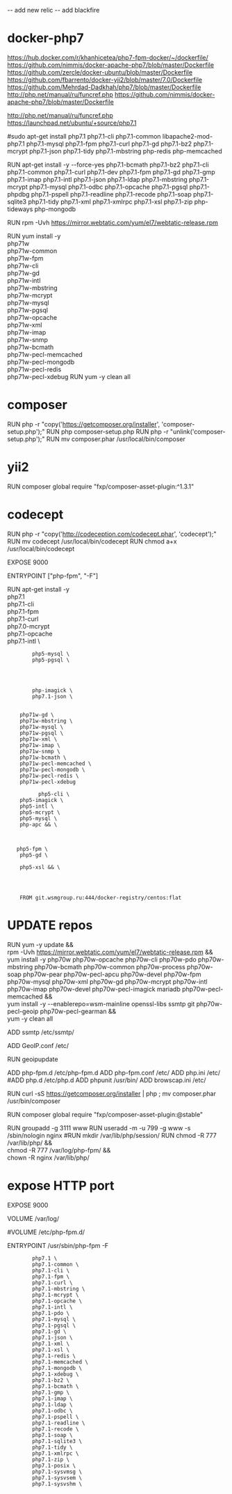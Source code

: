 -- add new relic
-- add blackfire



# docker-php7
https://hub.docker.com/r/khanhicetea/php7-fpm-docker/~/dockerfile/
https://github.com/nimmis/docker-apache-php7/blob/master/Dockerfile
https://github.com/zercle/docker-ubuntu/blob/master/Dockerfile
https://github.com/fbarrento/docker-yii2/blob/master/7.0/Dockerfile
https://github.com/Mehrdad-Dadkhah/php7/blob/master/Dockerfile
http://php.net/manual/ru/funcref.php
https://github.com/nimmis/docker-apache-php7/blob/master/Dockerfile

http://php.net/manual/ru/funcref.php
https://launchpad.net/ubuntu/+source/php7.1


#sudo apt-get install php7.1 php7.1-cli php7.1-common libapache2-mod-php7.1 php7.1-mysql php7.1-fpm php7.1-curl php7.1-gd php7.1-bz2 php7.1-mcrypt php7.1-json php7.1-tidy php7.1-mbstring php-redis php-memcached

RUN apt-get install -y --force-yes 
php7.1-bcmath 
php7.1-bz2 
php7.1-cli 
php7.1-common 
php7.1-curl
php7.1-dev 
php7.1-fpm 
php7.1-gd 
php7.1-gmp 
php7.1-imap 
php7.1-intl
php7.1-json 
php7.1-ldap 
php7.1-mbstring 
php7.1-mcrypt 
php7.1-mysql
php7.1-odbc 
php7.1-opcache 
php7.1-pgsql 
php7.1-phpdbg 
php7.1-pspell
php7.1-readline 
php7.1-recode 
php7.1-soap 
php7.1-sqlite3
php7.1-tidy 
php7.1-xml 
php7.1-xmlrpc 
php7.1-xsl 
php7.1-zip
php-tideways 
php-mongodb


RUN rpm -Uvh https://mirror.webtatic.com/yum/el7/webtatic-release.rpm

RUN yum install -y \
        php71w \
        php71w-common \
        php71w-fpm \
        php71w-cli \
        php71w-gd \
        php71w-intl \
        php71w-mbstring \
        php71w-mcrypt \
        php71w-mysql \
        php71w-pgsql \
        php71w-opcache \
        php71w-xml \
        php71w-imap \
        php71w-snmp \
        php71w-bcmath \
        php71w-pecl-memcached \
        php71w-pecl-mongodb \
        php71w-pecl-redis \
        php71w-pecl-xdebug
RUN yum -y clean all

# composer
RUN php -r "copy('https://getcomposer.org/installer', 'composer-setup.php');"
RUN php composer-setup.php
RUN php -r "unlink('composer-setup.php');"
RUN mv composer.phar /usr/local/bin/composer

# yii2
RUN composer global require "fxp/composer-asset-plugin:^1.3.1"

# codecept
RUN php -r "copy('http://codeception.com/codecept.phar', 'codecept');"
RUN mv codecept /usr/local/bin/codecept
RUN chmod a+x /usr/local/bin/codecept

EXPOSE 9000

ENTRYPOINT ["php-fpm", "-F"]


RUN apt-get install -y \
            php7.1 \
            php7.1-cli \
            php7.1-fpm \
            php7.1-curl \
            php7.0-mcrypt \
            php7.1-opcache \
            php7.1-intl \

            php5-mysql \
            php5-pgsql \



            
            php-imagick \
            php7.1-json \
            

        php71w-gd \
        php71w-mbstring \
        php71w-mysql \
        php71w-pgsql \
        php71w-xml \
        php71w-imap \
        php71w-snmp \
        php71w-bcmath \
        php71w-pecl-memcached \
        php71w-pecl-mongodb \
        php71w-pecl-redis \
        php71w-pecl-xdebug

              php5-cli \
        php5-imagick \
        php5-intl \
        php5-mcrypt \
        php5-mysql \
        php-apc && \



       php5-fpm \
        php5-gd \

        php5-xsl && \




        FROM git.wsmgroup.ru:444/docker-registry/centos:flat

# UPDATE repos
RUN yum -y update && \
    rpm -Uvh https://mirror.webtatic.com/yum/el7/webtatic-release.rpm && \
    yum install -y php70w php70w-opcache php70w-cli php70w-pdo php70w-mbstring php70w-bcmath php70w-common php70w-process php70w-soap php70w-pear php70w-pecl-apcu php70w-devel php70w-fpm php70w-mysql php70w-xml php70w-gd php70w-mcrypt php70w-intl php70w-imap php70w-devel php70w-pecl-imagick mariadb php70w-pecl-memcached  && \
    yum install -y --enablerepo=wsm-mainline openssl-libs ssmtp git php70w-pecl-geoip php70w-pecl-gearman && \
    yum -y clean all


ADD ssmtp /etc/ssmtp/

ADD GeoIP.conf /etc/

RUN geoipupdate

ADD php-fpm.d /etc/php-fpm.d
ADD php-fpm.conf /etc/
ADD php.ini /etc/
#ADD php.d   /etc/php.d
ADD phpunit /usr/bin/
ADD browscap.ini /etc/


RUN curl -sS https://getcomposer.org/installer | php ; mv composer.phar /usr/bin/composer


RUN composer global require "fxp/composer-asset-plugin:@stable"


RUN groupadd -g 3111 www
RUN useradd -m -u 799 -g www -s /sbin/nologin nginx
#RUN mkdir /var/lib/php/session/
RUN chmod -R 777 /var/lib/php/ && \
    chmod -R 777 /var/log/php-fpm/ && \
    chown -R nginx /var/lib/php/


# expose HTTP port
EXPOSE 9000


VOLUME /var/log/

#VOLUME /etc/php-fpm.d/


ENTRYPOINT /usr/sbin/php-fpm -F



            php7.1 \
            php7.1-common \
            php7.1-cli \
            php7.1-fpm \
            php7.1-curl \
            php7.1-mbstring \
            php7.1-mcrypt \
            php7.1-opcache \
            php7.1-intl \
            php7.1-pdo \
            php7.1-mysql \
            php7.1-pgsql \
            php7.1-gd \
            php7.1-json \
            php7.1-xml \
            php7.1-xsl \
            php7.1-redis \
            php7.1-memcached \
            php7.1-mongodb \
            php7.1-xdebug \
            php7.1-bz2 \
            php7.1-bcmath \
            php7.1-gmp \
            php7.1-imap \
            php7.1-ldap \
            php7.1-odbc \
            php7.1-pspell \
            php7.1-readline \
            php7.1-recode \
            php7.1-soap \
            php7.1-sqlite3 \
            php7.1-tidy \
            php7.1-xmlrpc \
            php7.1-zip \
            php7.1-posix \
            php7.1-sysvmsg \
            php7.1-sysvsem \
            php7.1-sysvshm \

